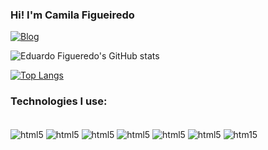 

### Hi! I'm Camila Figueiredo


[![Blog](https://img.shields.io/badge/LinkedIn-0077B5?style=for-the-badge&logo=linkedin&logoColor=white)](https://www.linkedin.com/in/camila-queiroz-figueiredo-359470203/)

![Eduardo Figueredo's GitHub stats](https://github-readme-stats.vercel.app/api?username=camiqf1&theme=tokyonight&show_icons=true)

[![Top Langs](https://github-readme-stats.vercel.app/api/top-langs/?username=camiqf1)](https://github.com/anuraghazra/github-readme-stats)

### Technologies I use:

<div style="display: inline_block"><br/>
  <img align= "center" alt="html5" src="https://img.shields.io/badge/HTML-239120?style=for-the-badge&logo=html5&logoColor=white"  />
   <img align= "center" alt="html5" src="https://img.shields.io/badge/React-20232A?style=for-the-badge&logo=react&logoColor=61DAFB"  />
    <img align= "center" alt="html5" src=    https://img.shields.io/badge/Visual_Studio_Code-0078D4?style=for-the-badge&logo=visual%20studio%20code&logoColor=white />
    <img align= "center" alt="html5" src="https://img.shields.io/badge/Java-ED8B00?style=for-the-badge&logo=openjdk&logoColor=white"  />
    <img align= "center" alt="html5" src="https://img.shields.io/badge/JavaScript-F7DF1E?style=for-the-badge&logo=javascript&logoColor=black"  />
    <img align= "center" alt="html5" src="https://img.shields.io/badge/Eclipse-2C2255?style=for-the-badge&logo=eclipse&logoColor=white"  />
    <img align= "center" alt="htm15" src="https://img.shields.io/badge/CSS-239120?&style=for-the-badge&logo=css3&logoColor=white"/>
  
</div>
